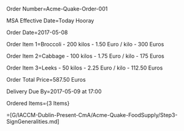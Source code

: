Order Number=Acme-Quake-Order-001

MSA Effective Date=Today Hooray

Order Date=2017-05-08
 
Order Item 1=Broccoli - 200 kilos - 1.50 Euro / kilo - 300 Euros
 
Order Item 2=Cabbage - 100 kilos - 1.75 Euro / kilo - 175 Euros

Order Item 3=Leeks - 50 kilos - 2.25 Euro / kilo - 112.50 Euros
 
Order Total Price=587.50 Euros
 
Delivery Due By=2017-05-09 at 17:00

Ordered Items={3 Items}
 
=[G/IACCM-Dublin-Present-CmA/Acme-Quake-FoodSupply/Step3-SignGeneralities.md]